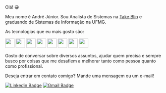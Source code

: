 Olá! 😀

Meu nome é André Júnior. Sou Analista de Sistemas na [Take Blip](https://www.take.net) e graduando de Sistemas de Informação na UFMG.

As tecnologias que eu mais gosto são:

<img src="https://i.ibb.co/xDmJDCT/javascript.png" width="30"/> <img src="https://i.ibb.co/PZ2XZgr/ts.png" width="30"/> <img src="https://i.ibb.co/4RHMmLQ/react.png" width="30"/> <img src="https://i.ibb.co/McrpKp9/angular.png" width="30"/> <img src="https://i.ibb.co/vVxmyN2/node.png" width="30"/> <img src="https://i.ibb.co/t8wJXkn/Csharp-Logo.png" width="30"/> <img src="https://i.ibb.co/18YJmJx/dotnet.png" width="30"/> <img src="https://i.ibb.co/Gdpqwgm/Amazon-Web-Services-Logo.png" width="30"/>

Gosto de conversar sobre diversos assuntos, ajudar quem precisa e sempre busco por coisas que me desafiem a melhorar tanto como pessoa quanto como profissional.

Deseja entrar em contato comigo? Mande uma mensagem ou um e-mail!

[![Linkedin Badge](https://img.shields.io/badge/-LinkedIn-blue?style=flat-square&logo=Linkedin&logoColor=white)](https://www.linkedin.com/in/andre-junior-lopes/)
[![Gmail Badge](https://img.shields.io/badge/-Gmail-c14438?style=flat-square&logo=Gmail&logoColor=white&link=mailto:work.andrejuniorlopes@gmail.com)](mailto:work.andrejuniorlopes@gmail.com)



<!--
**Andre1999Lopes/Andre1999Lopes** is a ✨ _special_ ✨ repository because its `README.md` (this file) appears on your GitHub profile.

Here are some ideas to get you started:

- 🔭 I’m currently working on ...
- 🌱 I’m currently learning ...
- 👯 I’m looking to collaborate on ...
- 🤔 I’m looking for help with ...
- 💬 Ask me about ...
- 📫 How to reach me: ...
- 😄 Pronouns: ...
- ⚡ Fun fact: ...
-->
